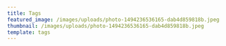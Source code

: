 ```yaml
---
title: Tags
featured_image: /images/uploads/photo-1494236536165-dab4d859818b.jpeg
thumbnail: /images/uploads/photo-1494236536165-dab4d859818b.jpeg
template: tags
---
```

 
